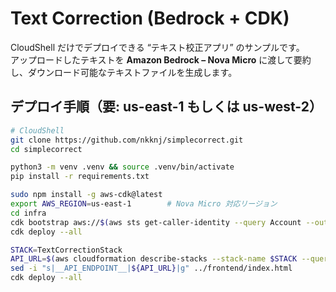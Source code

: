 # Text Correction (Bedrock + CDK)

CloudShell だけでデプロイできる “テキスト校正アプリ” のサンプルです。  
アップロードしたテキストを **Amazon Bedrock – Nova Micro** に渡して要約し、ダウンロード可能なテキストファイルを生成します。

## デプロイ手順（要: us-east-1 もしくは us-west-2）

```bash
# CloudShell
git clone https://github.com/nkknj/simplecorrect.git
cd simplecorrect

python3 -m venv .venv && source .venv/bin/activate
pip install -r requirements.txt

sudo npm install -g aws-cdk@latest
export AWS_REGION=us-east-1        # Nova Micro 対応リージョン
cd infra
cdk bootstrap aws://$(aws sts get-caller-identity --query Account --output text)/$AWS_REGION
cdk deploy --all

STACK=TextCorrectionStack
API_URL=$(aws cloudformation describe-stacks --stack-name $STACK --query "Stacks[0].Outputs[?OutputKey=='ApiEndpoint'].OutputValue" --output text)
sed -i "s|__API_ENDPOINT__|${API_URL}|g" ../frontend/index.html
cdk deploy --all
